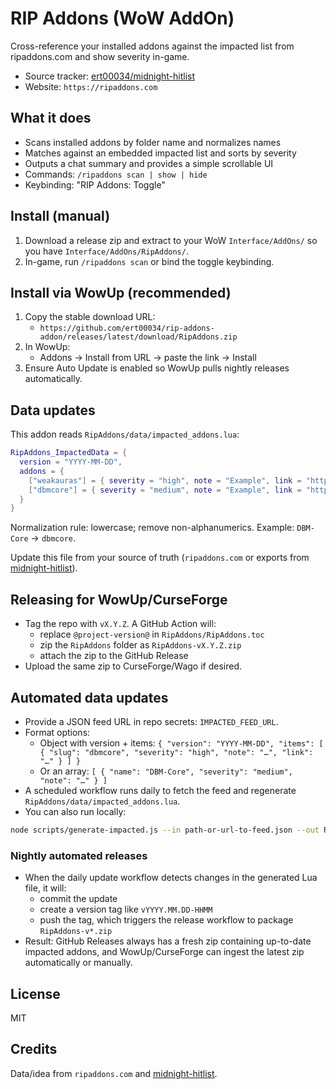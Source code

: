 # RIP Addons (WoW AddOn)

Cross-reference your installed addons against the impacted list from ripaddons.com and show severity in-game.

- Source tracker: [ert00034/midnight-hitlist](https://github.com/ert00034/midnight-hitlist)
- Website: `https://ripaddons.com`

## What it does
- Scans installed addons by folder name and normalizes names
- Matches against an embedded impacted list and sorts by severity
- Outputs a chat summary and provides a simple scrollable UI
- Commands: `/ripaddons scan | show | hide`
- Keybinding: "RIP Addons: Toggle"

## Install (manual)
1. Download a release zip and extract to your WoW `Interface/AddOns/` so you have `Interface/AddOns/RipAddons/`.
2. In-game, run `/ripaddons scan` or bind the toggle keybinding.

## Install via WowUp (recommended)
1. Copy the stable download URL:
   - `https://github.com/ert00034/rip-addons-addon/releases/latest/download/RipAddons.zip`
2. In WowUp:
   - Addons → Install from URL → paste the link → Install
3. Ensure Auto Update is enabled so WowUp pulls nightly releases automatically.

## Data updates
This addon reads `RipAddons/data/impacted_addons.lua`:

```lua
RipAddons_ImpactedData = {
  version = "YYYY-MM-DD",
  addons = {
    ["weakauras"] = { severity = "high", note = "Example", link = "https://ripaddons.com" },
    ["dbmcore"] = { severity = "medium", note = "Example", link = "https://ripaddons.com" },
  }
}
```

Normalization rule: lowercase; remove non-alphanumerics. Example: `DBM-Core` → `dbmcore`.

Update this file from your source of truth (`ripaddons.com` or exports from [midnight-hitlist](https://github.com/ert00034/midnight-hitlist)).

## Releasing for WowUp/CurseForge
- Tag the repo with `vX.Y.Z`. A GitHub Action will:
  - replace `@project-version@` in `RipAddons/RipAddons.toc`
  - zip the `RipAddons` folder as `RipAddons-vX.Y.Z.zip`
  - attach the zip to the GitHub Release
- Upload the same zip to CurseForge/Wago if desired.

## Automated data updates
- Provide a JSON feed URL in repo secrets: `IMPACTED_FEED_URL`.
- Format options:
  - Object with version + items: `{ "version": "YYYY-MM-DD", "items": [ { "slug": "dbmcore", "severity": "high", "note": "…", "link": "…" } ] }`
  - Or an array: `[ { "name": "DBM-Core", "severity": "medium", "note": "…" } ]`
- A scheduled workflow runs daily to fetch the feed and regenerate `RipAddons/data/impacted_addons.lua`.
- You can also run locally:

```bash
node scripts/generate-impacted.js --in path-or-url-to-feed.json --out RipAddons/data/impacted_addons.lua
```

### Nightly automated releases
- When the daily update workflow detects changes in the generated Lua file, it will:
  - commit the update
  - create a version tag like `vYYYY.MM.DD-HHMM`
  - push the tag, which triggers the release workflow to package `RipAddons-v*.zip`
- Result: GitHub Releases always has a fresh zip containing up-to-date impacted addons, and WowUp/CurseForge can ingest the latest zip automatically or manually.

## License
MIT

## Credits
Data/idea from `ripaddons.com` and [midnight-hitlist](https://github.com/ert00034/midnight-hitlist).
